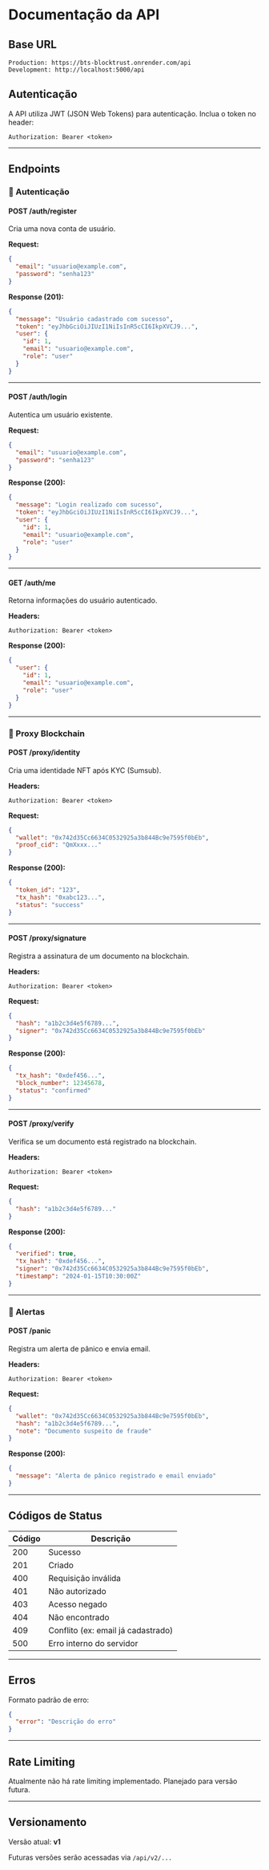 # Documentação da API

## Base URL
```
Production: https://bts-blocktrust.onrender.com/api
Development: http://localhost:5000/api
```

## Autenticação

A API utiliza JWT (JSON Web Tokens) para autenticação. Inclua o token no header:

```
Authorization: Bearer <token>
```

---

## Endpoints

### 🔐 Autenticação

#### POST /auth/register
Cria uma nova conta de usuário.

**Request:**
```json
{
  "email": "usuario@example.com",
  "password": "senha123"
}
```

**Response (201):**
```json
{
  "message": "Usuário cadastrado com sucesso",
  "token": "eyJhbGciOiJIUzI1NiIsInR5cCI6IkpXVCJ9...",
  "user": {
    "id": 1,
    "email": "usuario@example.com",
    "role": "user"
  }
}
```

---

#### POST /auth/login
Autentica um usuário existente.

**Request:**
```json
{
  "email": "usuario@example.com",
  "password": "senha123"
}
```

**Response (200):**
```json
{
  "message": "Login realizado com sucesso",
  "token": "eyJhbGciOiJIUzI1NiIsInR5cCI6IkpXVCJ9...",
  "user": {
    "id": 1,
    "email": "usuario@example.com",
    "role": "user"
  }
}
```

---

#### GET /auth/me
Retorna informações do usuário autenticado.

**Headers:**
```
Authorization: Bearer <token>
```

**Response (200):**
```json
{
  "user": {
    "id": 1,
    "email": "usuario@example.com",
    "role": "user"
  }
}
```

---

### 🔗 Proxy Blockchain

#### POST /proxy/identity
Cria uma identidade NFT após KYC (Sumsub).

**Headers:**
```
Authorization: Bearer <token>
```

**Request:**
```json
{
  "wallet": "0x742d35Cc6634C0532925a3b844Bc9e7595f0bEb",
  "proof_cid": "QmXxxx..."
}
```

**Response (200):**
```json
{
  "token_id": "123",
  "tx_hash": "0xabc123...",
  "status": "success"
}
```

---

#### POST /proxy/signature
Registra a assinatura de um documento na blockchain.

**Headers:**
```
Authorization: Bearer <token>
```

**Request:**
```json
{
  "hash": "a1b2c3d4e5f6789...",
  "signer": "0x742d35Cc6634C0532925a3b844Bc9e7595f0bEb"
}
```

**Response (200):**
```json
{
  "tx_hash": "0xdef456...",
  "block_number": 12345678,
  "status": "confirmed"
}
```

---

#### POST /proxy/verify
Verifica se um documento está registrado na blockchain.

**Headers:**
```
Authorization: Bearer <token>
```

**Request:**
```json
{
  "hash": "a1b2c3d4e5f6789..."
}
```

**Response (200):**
```json
{
  "verified": true,
  "tx_hash": "0xdef456...",
  "signer": "0x742d35Cc6634C0532925a3b844Bc9e7595f0bEb",
  "timestamp": "2024-01-15T10:30:00Z"
}
```

---

### 🚨 Alertas

#### POST /panic
Registra um alerta de pânico e envia email.

**Headers:**
```
Authorization: Bearer <token>
```

**Request:**
```json
{
  "wallet": "0x742d35Cc6634C0532925a3b844Bc9e7595f0bEb",
  "hash": "a1b2c3d4e5f6789...",
  "note": "Documento suspeito de fraude"
}
```

**Response (200):**
```json
{
  "message": "Alerta de pânico registrado e email enviado"
}
```

---

## Códigos de Status

| Código | Descrição |
|--------|-----------|
| 200 | Sucesso |
| 201 | Criado |
| 400 | Requisição inválida |
| 401 | Não autorizado |
| 403 | Acesso negado |
| 404 | Não encontrado |
| 409 | Conflito (ex: email já cadastrado) |
| 500 | Erro interno do servidor |

---

## Erros

Formato padrão de erro:

```json
{
  "error": "Descrição do erro"
}
```

---

## Rate Limiting

Atualmente não há rate limiting implementado. Planejado para versão futura.

---

## Versionamento

Versão atual: **v1**

Futuras versões serão acessadas via `/api/v2/...`

